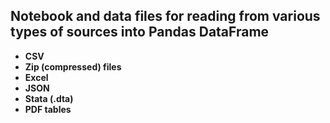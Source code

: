 ## Notebook and data files for reading from various types of sources into Pandas DataFrame

* **CSV**
* **Zip (compressed) files**
* **Excel**
* **JSON**
* **Stata (.dta)**
* **PDF tables**
